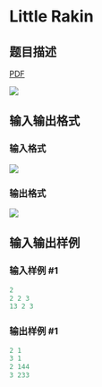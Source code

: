 # Little Rakin

## 题目描述

[problemUrl]: https://uva.onlinejudge.org/index.php?option=com_onlinejudge&Itemid=8&category=823&page=show_problem&problem=4441

[PDF](https://uva.onlinejudge.org/external/127/p12703.pdf)

![](https://cdn.luogu.com.cn/upload/vjudge_pic/UVA12703/f026115d5aa98a79fe37f0c599b66ebc69978268.png)

## 输入输出格式

### 输入格式

![](https://cdn.luogu.com.cn/upload/vjudge_pic/UVA12703/5d0ad4a3286acf7a56a3bba62e465ed0b230eb36.png)

### 输出格式

![](https://cdn.luogu.com.cn/upload/vjudge_pic/UVA12703/ac3c1e9a3f48fce91142d92d3e02f60a8acd3850.png)

## 输入输出样例

### 输入样例 #1

```cpp
2
2 2 3
13 2 3
```


### 输出样例 #1

```cpp
2 1
3 1
2 144
3 233
```


